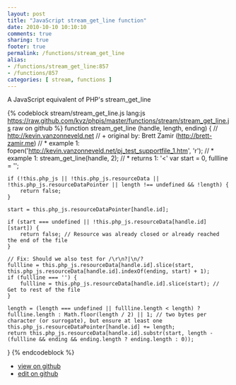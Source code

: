 ```yaml
---
layout: post
title: "JavaScript stream_get_line function"
date: 2010-10-10 10:10:10
comments: true
sharing: true
footer: true
permalink: /functions/stream_get_line
alias:
- /functions/stream_get_line:857
- /functions/857
categories: [ stream, functions ]
---
```

A JavaScript equivalent of PHP's stream_get_line
<!-- more -->
{% codeblock stream/stream_get_line.js lang:js https://raw.github.com/kvz/phpjs/master/functions/stream/stream_get_line.js raw on github %}
function stream_get_line (handle, length, ending) {
    // http://kevin.vanzonneveld.net
    // +   original by: Brett Zamir (http://brett-zamir.me)
    // *     example 1: fopen('http://kevin.vanzonneveld.net/pj_test_supportfile_1.htm', 'r');
    // *     example 1: stream_get_line(handle, 2);
    // *     returns 1: '<'
    var start = 0,
        fullline = '';

    if (!this.php_js || !this.php_js.resourceData || !this.php_js.resourceDataPointer || length !== undefined && !length) {
        return false;
    }

    start = this.php_js.resourceDataPointer[handle.id];

    if (start === undefined || !this.php_js.resourceData[handle.id][start]) {
        return false; // Resource was already closed or already reached the end of the file
    }

    // Fix: Should we also test for /\r\n?|\n/?
    fullline = this.php_js.resourceData[handle.id].slice(start, this.php_js.resourceData[handle.id].indexOf(ending, start) + 1);
    if (fullline === '') {
        fullline = this.php_js.resourceData[handle.id].slice(start); // Get to rest of the file
    }

    length = (length === undefined || fullline.length < length) ? fullline.length : Math.floor(length / 2) || 1; // two bytes per character (or surrogate), but ensure at least one
    this.php_js.resourceDataPointer[handle.id] += length;
    return this.php_js.resourceData[handle.id].substr(start, length - (fullline && ending && ending.length ? ending.length : 0));
}
{% endcodeblock %}
<ul>
 <li><a href="https://github.com/kvz/phpjs/blob/master/functions/stream/stream_get_line.js">view on github</a></li>
 <li><a href="https://github.com/kvz/phpjs/edit/master/functions/stream/stream_get_line.js">edit on github</a></li>
</ul>
